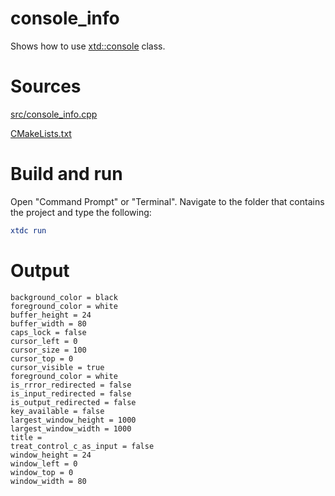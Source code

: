 # console_info

Shows how to use [xtd::console](https://codedocs.xyz/gammasoft71/xtd/classxtd_1_1console.html) class.

# Sources

[src/console_info.cpp](src/console_info.cpp)

[CMakeLists.txt](CMakeLists.txt)

# Build and run

Open "Command Prompt" or "Terminal". Navigate to the folder that contains the project and type the following:

```cmake
xtdc run
```

# Output

```
background_color = black
foreground_color = white
buffer_height = 24
buffer_width = 80
caps_lock = false
cursor_left = 0
cursor_size = 100
cursor_top = 0
cursor_visible = true
foreground_color = white
is_rrror_redirected = false
is_input_redirected = false
is_output_redirected = false
key_available = false
largest_window_height = 1000
largest_window_width = 1000
title =
treat_control_c_as_input = false
window_height = 24
window_left = 0
window_top = 0
window_width = 80
```
